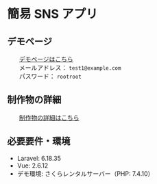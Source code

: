 # 簡易 SNS アプリ

## デモページ

&emsp;&emsp;[デモページはこちら](https://created-portfolio.com/sns/)<br>
&emsp;&emsp;メールアドレス： `test1@example.com`<br>
&emsp;&emsp;パスワード： `rootroot`

## 制作物の詳細

&emsp;&emsp;[制作物の詳細はこちら](https://created-portfolio.com/sns.html/)

## 必要要件・環境

-   Laravel: 6.18.35
-   Vue: 2.6.12
-   デモ環境: さくらレンタルサーバー（PHP: 7.4.10）
